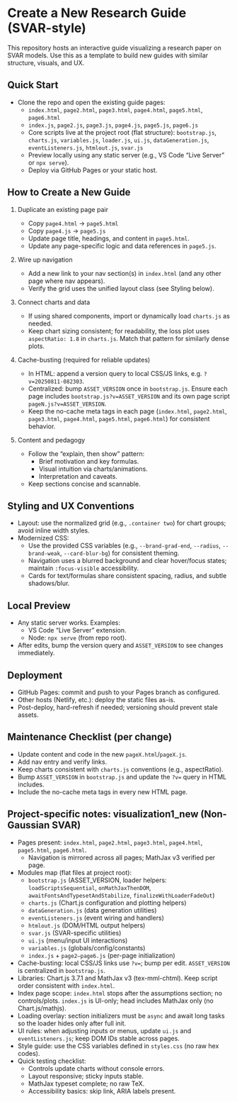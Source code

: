 # Create a New Research Guide (SVAR-style)

This repository hosts an interactive guide visualizing a research paper on SVAR models. Use this as a template to build new guides with similar structure, visuals, and UX.

## Quick Start
- Clone the repo and open the existing guide pages:
  - `index.html`, `page2.html`, `page3.html`, `page4.html`, `page5.html`, `page6.html`
  - `index.js`, `page2.js`, `page3.js`, `page4.js`, `page5.js`, `page6.js`
  - Core scripts live at the project root (flat structure): `bootstrap.js`, `charts.js`, `variables.js`, `loader.js`, `ui.js`, `dataGeneration.js`, `eventListeners.js`, `htmlout.js`, `svar.js`
  - Preview locally using any static server (e.g., VS Code “Live Server” or `npx serve`).
  - Deploy via GitHub Pages or your static host.

## How to Create a New Guide
1. Duplicate an existing page pair
   - Copy `page4.html` → `page5.html`
   - Copy `page4.js` → `page5.js`
   - Update page title, headings, and content in `page5.html`.
   - Update any page-specific logic and data references in `page5.js`.

2. Wire up navigation
   - Add a new link to your nav section(s) in `index.html` (and any other page where nav appears).
   - Verify the grid uses the unified layout class (see Styling below).

3. Connect charts and data
   - If using shared components, import or dynamically load `charts.js` as needed.
   - Keep chart sizing consistent; for readability, the loss plot uses `aspectRatio: 1.8` in `charts.js`. Match that pattern for similarly dense plots.

4. Cache-busting (required for reliable updates)
   - In HTML: append a version query to local CSS/JS links, e.g. `?v=20250811-082303`.
   - Centralized: bump `ASSET_VERSION` once in `bootstrap.js`. Ensure each page includes `bootstrap.js?v=ASSET_VERSION` and its own page script `pageN.js?v=ASSET_VERSION`.
   - Keep the no-cache meta tags in each page (`index.html`, `page2.html`, `page3.html`, `page4.html`, `page5.html`, `page6.html`) for consistent behavior.

5. Content and pedagogy
   - Follow the “explain, then show” pattern:
     - Brief motivation and key formulas.
     - Visual intuition via charts/animations.
     - Interpretation and caveats.
   - Keep sections concise and scannable.

## Styling and UX Conventions
- Layout: use the normalized grid (e.g., `.container two`) for chart groups; avoid inline width styles.
- Modernized CSS:
  - Use the provided CSS variables (e.g., `--brand-grad-end`, `--radius`, `--brand-weak`, `--card-blur-bg`) for consistent theming.
  - Navigation uses a blurred background and clear hover/focus states; maintain `:focus-visible` accessibility.
  - Cards for text/formulas share consistent spacing, radius, and subtle shadows/blur.

## Local Preview
- Any static server works. Examples:
  - VS Code “Live Server” extension.
  - Node: `npx serve` (from repo root).
- After edits, bump the version query and `ASSET_VERSION` to see changes immediately.

## Deployment
- GitHub Pages: commit and push to your Pages branch as configured.
- Other hosts (Netlify, etc.): deploy the static files as-is.
- Post-deploy, hard-refresh if needed; versioning should prevent stale assets.

## Maintenance Checklist (per change)
- Update content and code in the new `pageX.html`/`pageX.js`.
- Add nav entry and verify links.
- Keep charts consistent with `charts.js` conventions (e.g., aspectRatio).
- Bump `ASSET_VERSION` in `bootstrap.js` and update the `?v=` query in HTML includes.
- Include the no-cache meta tags in every new HTML page.

## Project-specific notes: visualization1_new (Non-Gaussian SVAR)

- Pages present: `index.html`, `page2.html`, `page3.html`, `page4.html`, `page5.html`, `page6.html`.
  - Navigation is mirrored across all pages; MathJax v3 verified per page.
- Modules map (flat files at project root):
  - `bootstrap.js` (ASSET_VERSION, loader helpers: `loadScriptsSequential`, `onMathJaxThenDOM`, `awaitFontsAndTypesetAndStabilize`, `finalizeWithLoaderFadeOut`)
  - `charts.js` (Chart.js configuration and plotting helpers)
  - `dataGeneration.js` (data generation utilities)
  - `eventListeners.js` (event wiring and handlers)
  - `htmlout.js` (DOM/HTML output helpers)
  - `svar.js` (SVAR-specific utilities)
  - `ui.js` (menu/input UI interactions)
  - `variables.js` (globals/config/constants)
  - `index.js` + `page2–page6.js` (per-page initialization)
- Cache-busting: local CSS/JS links use `?v=`; bump per edit. `ASSET_VERSION` is centralized in `bootstrap.js`.
- Libraries: Chart.js 3.7.1 and MathJax v3 (tex-mml-chtml). Keep script order consistent with `index.html`.
- Index page scope: `index.html` stops after the assumptions section; no controls/plots. `index.js` is UI-only; head includes MathJax only (no Chart.js/mathjs).
- Loading overlay: section initializers must be `async` and await long tasks so the loader hides only after full init.
- UI rules: when adjusting inputs or menus, update `ui.js` and `eventListeners.js`; keep DOM IDs stable across pages.
- Style guide: use the CSS variables defined in `styles.css` (no raw hex codes).
- Quick testing checklist:
  - Controls update charts without console errors.
  - Layout responsive; sticky inputs stable.
  - MathJax typeset complete; no raw TeX.
  - Accessibility basics: skip link, ARIA labels present.
